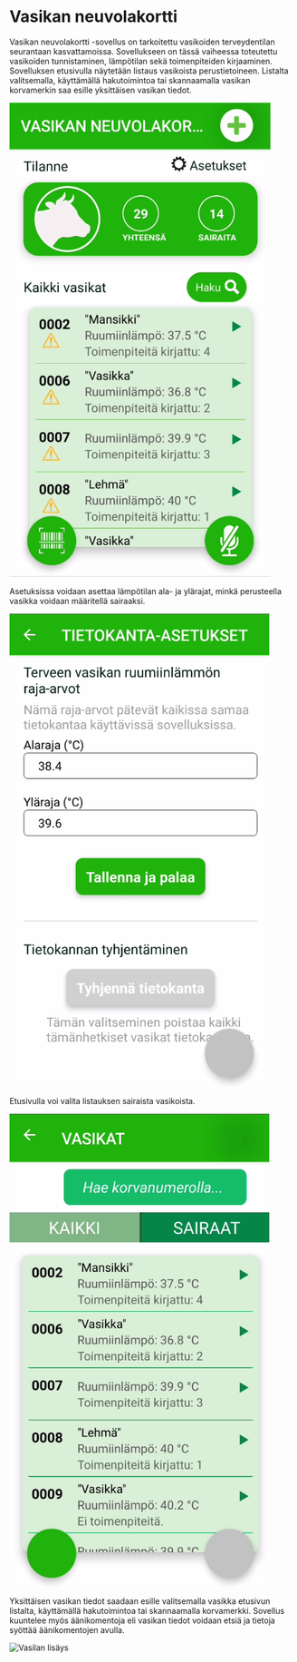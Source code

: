 # Vasikan neuvolakortti

Vasikan neuvolakortti -sovellus on tarkoitettu vasikoiden terveydentilan seurantaan kasvattamoissa. Sovellukseen on tässä vaiheessa toteutettu vasikoiden tunnistaminen, lämpötilan sekä toimenpiteiden kirjaaminen. Sovelluksen etusivulla näytetään listaus vasikoista perustietoineen. Listalta valitsemalla, käyttämällä hakutoimintoa tai skannaamalla vasikan korvamerkin saa esille yksittäisen vasikan tiedot. 

![Vasikoiden listaus](https://github.com/Biodibi/vasikan_neuvolakortti/blob/master/images/vasikan_neuvolakortti_listaus.png)

Asetuksissa voidaan asettaa lämpötilan ala- ja ylärajat, minkä perusteella vasikka voidaan määritellä sairaaksi. 

![Asetukset](https://github.com/Biodibi/vasikan_neuvolakortti/blob/master/images/vasikan_neuvolakortti_asetukset.png)

Etusivulla voi valita listauksen sairaista vasikoista.

![Asetukset](https://github.com/Biodibi/vasikan_neuvolakortti/blob/master/images/vasikan_neuvolakortti_sairaat.png)

Yksittäisen vasikan tiedot saadaan esille valitsemalla vasikka etusivun listalta, käyttämällä hakutoimintoa tai skannaamalla korvamerkki.  Sovellus kuuntelee myös äänikomentoja eli vasikan tiedot voidaan etsiä ja tietoja syöttää äänikomentojen avulla.

![Vasilan lisäys](https://github.com/Biodibi/vasikan_neuvolakortti/blob/master/images/vasikan_neuvolakortti_lisäys.png)
